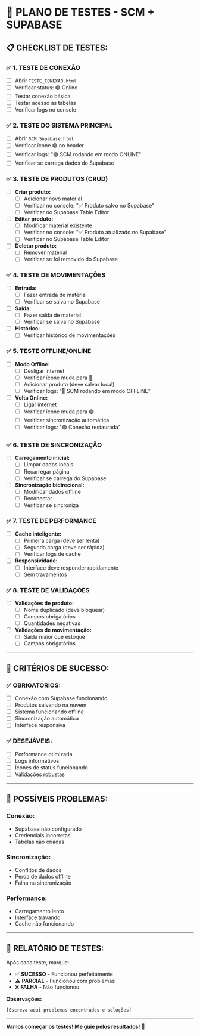 # 🧪 PLANO DE TESTES - SCM + SUPABASE

## 📋 **CHECKLIST DE TESTES:**

### ✅ **1. TESTE DE CONEXÃO**
- [ ] Abrir `TESTE_CONEXAO.html`
- [ ] Verificar status: 🟢 Online
- [ ] Testar conexão básica
- [ ] Testar acesso às tabelas
- [ ] Verificar logs no console

### ✅ **2. TESTE DO SISTEMA PRINCIPAL**
- [ ] Abrir `SCM_Supabase.html`
- [ ] Verificar ícone 🟢 no header
- [ ] Verificar logs: "🟢 SCM rodando em modo ONLINE"
- [ ] Verificar se carrega dados do Supabase

### ✅ **3. TESTE DE PRODUTOS (CRUD)**
- [ ] **Criar produto:**
  - [ ] Adicionar novo material
  - [ ] Verificar no console: "✅ Produto salvo no Supabase"
  - [ ] Verificar no Supabase Table Editor
- [ ] **Editar produto:**
  - [ ] Modificar material existente
  - [ ] Verificar no console: "✅ Produto atualizado no Supabase"
  - [ ] Verificar no Supabase Table Editor
- [ ] **Deletar produto:**
  - [ ] Remover material
  - [ ] Verificar se foi removido do Supabase

### ✅ **4. TESTE DE MOVIMENTAÇÕES**
- [ ] **Entrada:**
  - [ ] Fazer entrada de material
  - [ ] Verificar se salva no Supabase
- [ ] **Saída:**
  - [ ] Fazer saída de material
  - [ ] Verificar se salva no Supabase
- [ ] **Histórico:**
  - [ ] Verificar histórico de movimentações

### ✅ **5. TESTE OFFLINE/ONLINE**
- [ ] **Modo Offline:**
  - [ ] Desligar internet
  - [ ] Verificar ícone muda para 🔴
  - [ ] Adicionar produto (deve salvar local)
  - [ ] Verificar logs: "🔴 SCM rodando em modo OFFLINE"
- [ ] **Volta Online:**
  - [ ] Ligar internet
  - [ ] Verificar ícone muda para 🟢
  - [ ] Verificar sincronização automática
  - [ ] Verificar logs: "🟢 Conexão restaurada"

### ✅ **6. TESTE DE SINCRONIZAÇÃO**
- [ ] **Carregamento inicial:**
  - [ ] Limpar dados locais
  - [ ] Recarregar página
  - [ ] Verificar se carrega do Supabase
- [ ] **Sincronização bidirecional:**
  - [ ] Modificar dados offline
  - [ ] Reconectar
  - [ ] Verificar se sincroniza

### ✅ **7. TESTE DE PERFORMANCE**
- [ ] **Cache inteligente:**
  - [ ] Primeira carga (deve ser lenta)
  - [ ] Segunda carga (deve ser rápida)
  - [ ] Verificar logs de cache
- [ ] **Responsividade:**
  - [ ] Interface deve responder rapidamente
  - [ ] Sem travamentos

### ✅ **8. TESTE DE VALIDAÇÕES**
- [ ] **Validações de produto:**
  - [ ] Nome duplicado (deve bloquear)
  - [ ] Campos obrigatórios
  - [ ] Quantidades negativas
- [ ] **Validações de movimentação:**
  - [ ] Saída maior que estoque
  - [ ] Campos obrigatórios

---

## 🎯 **CRITÉRIOS DE SUCESSO:**

### ✅ **OBRIGATÓRIOS:**
- [ ] Conexão com Supabase funcionando
- [ ] Produtos salvando na nuvem
- [ ] Sistema funcionando offline
- [ ] Sincronização automática
- [ ] Interface responsiva

### ✅ **DESEJÁVEIS:**
- [ ] Performance otimizada
- [ ] Logs informativos
- [ ] Ícones de status funcionando
- [ ] Validações robustas

---

## 🚨 **POSSÍVEIS PROBLEMAS:**

### **Conexão:**
- Supabase não configurado
- Credenciais incorretas
- Tabelas não criadas

### **Sincronização:**
- Conflitos de dados
- Perda de dados offline
- Falha na sincronização

### **Performance:**
- Carregamento lento
- Interface travando
- Cache não funcionando

---

## 📝 **RELATÓRIO DE TESTES:**

Após cada teste, marque:
- ✅ **SUCESSO** - Funcionou perfeitamente
- ⚠️ **PARCIAL** - Funcionou com problemas
- ❌ **FALHA** - Não funcionou

**Observações:**
```
[Escreva aqui problemas encontrados e soluções]
```

---

**Vamos começar os testes! Me guie pelos resultados!** 🚀

